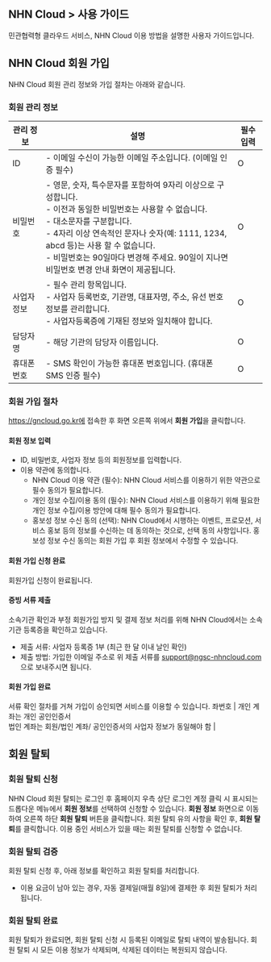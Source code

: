 
## NHN Cloud > 사용 가이드
민관협력형 클라우드 서비스, NHN Cloud 이용 방법을 설명한 사용자 가이드입니다.

## NHN Cloud 회원 가입
NHN Cloud 회원 관리 정보와 가입 절차는 아래와 같습니다.

### 회원 관리 정보
| 관리 정보 | 설명 | 필수 입력 |
| --- | --- | --- |
| ID | - 이메일 수신이 가능한 이메일 주소입니다. (이메일 인증 필수) | O |
| 비밀번호| - 영문, 숫자, 특수문자를 포함하여 9자리 이상으로 구성합니다. <br/> - 이전과 동일한 비밀번호는 사용할 수 없습니다. <br/> - 대소문자를 구분합니다. <br/> - 4자리 이상 연속적인 문자나 숫자(예: 1111, 1234, abcd 등)는 사용 할 수 없습니다. <br/> - 비밀번호는 90일마다 변경해 주세요. 90일이 지나면 비밀번호 변경 안내 화면이 제공됩니다. | O |
| 사업자 정보 | -  필수 관리 항목입니다. <br/> - 사업자 등록번호, 기관명, 대표자명, 주소, 유선 번호 정보를 관리합니다. <br/> - 사업자등록증에 기재된 정보와 일치해야 합니다.  | O |
| 담당자명 | - 해당 기관의 담당자 이름입니다.  | O |
| 휴대폰 번호 | - SMS 확인이 가능한 휴대폰 번호입니다. (휴대폰 SMS 인증 필수) | O |

### 회원 가입 절차
https://gncloud.go.kr에 접속한 후 화면 오른쪽 위에서 **회원 가입**을 클릭합니다.

#### 회원 정보 입력 
- ID, 비밀번호, 사업자 정보 등의 회원정보를 입력합니다. 
- 이용 약관에 동의합니다. 
    - NHN Cloud 이용 약관 (필수): NHN Cloud 서비스를 이용하기 위한 약관으로 필수 동의가 필요합니다.  
    - 개인 정보 수집/이용 동의 (필수): NHN Cloud 서비스를 이용하기 위해 필요한 개인 정보 수집/이용 방안에 대해 필수 동의가 필요합니다.
    - 홍보성 정보 수신 동의 (선택): NHN Cloud에서 시행하는 이벤트, 프로모션, 서비스 홍보 등의 정보를 수신하는 데 동의하는 것으로, 선택 동의 사항입니다. 홍보성 정보 수신 동의는 회원 가입 후 회원 정보에서 수정할 수 있습니다.

#### 회원 가입 신청 완료 
회원가입 신청이 완료됩니다. 

#### 증빙 서류 제출 
소속기관 확인과 부정 회원가입 방지 및 결제 정보 처리를 위해 NHN Cloud에서는 소속기관 등록증을 확인하고 있습니다. 
- 제출 서류: 사업자 등록증 1부 (최근 한 달 이내 날인 확인)
- 제출 방법: 가입한 이메일 주소로 위 제출 서류를 support@ngsc-nhncloud.com 으로 보내주시면 됩니다.  

#### 회원 가입 완료 
서류 확인 절차를 거쳐 가입이 승인되면 서비스를 이용할 수 있습니다. 
좌번호 | 개인 계좌는 개인 공인인증서 <br/> 법인 계좌는 회원/법인 계좌/ 공인인증서의 사업자 정보가 동일해야 함 |

## 회원 탈퇴
### 회원 탈퇴 신청
NHN Cloud 회원 탈퇴는 로그인 후 홈페이지 우측 상단 로그인 계정 클릭 시 표시되는 드롭다운 메뉴에서 **회원 정보**를 선택하여 신청할 수 있습니다.
**회원 정보** 화면으로 이동하여 오른쪽 하단 **회원 탈퇴** 버튼을 클릭합니다.
회원 탈퇴 유의 사항을 확인 후, **회원 탈퇴**를 클릭합니다.
이용 중인 서비스가 있을 때는 회원 탈퇴를 신청할 수 없습니다.

### 회원 탈퇴 검증
회원 탈퇴 신청 후, 아래 정보를 확인하고 회원 탈퇴를 처리합니다.
- 이용 요금이 남아 있는 경우, 자동 결제일(매월 8일)에 결제한 후 회원 탈퇴가 처리됩니다.

### 회원 탈퇴 완료
회원 탈퇴가 완료되면, 회원 탈퇴 신청 시 등록된 이메일로 탈퇴 내역이 발송됩니다.
회원 탈퇴 시 모든 이용 정보가 삭제되며, 삭제된 데이터는 복원되지 않습니다.